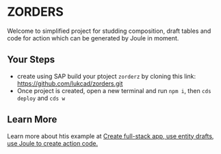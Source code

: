 # ZORDERS

Welcome to simplified project for studding composition, draft tables and code for action which can be generated by Joule in moment.

## Your Steps

- create using SAP build your ptoject `zorderz` by cloning this link: https://github.com/lukcad/zorders.git
- Once project is created, open a new terminal and run `npm i`, then `cds deploy` and `cds w`


## Learn More

Learn more about htis example at [Create full-stack app, use entity drafts, use Joule to create action code.](https://community.sap.com/t5/welcome-corner-blog-posts/create-full-stack-app-use-entity-drafts-use-joule-to-create-action-code/ba-p/13676527)
